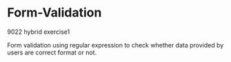 # Form-Validation
9022 hybrid exercise1

Form validation using regular expression to check whether data provided by users are correct format or not.

